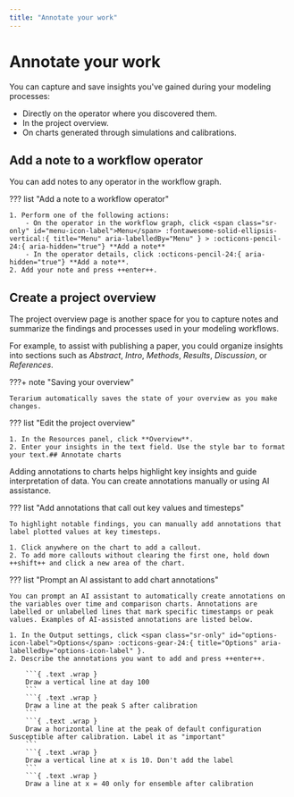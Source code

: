 ```yaml
---
title: "Annotate your work"
---
```


# Annotate your work

You can capture and save insights you've gained during your modeling processes:

- Directly on the operator where you discovered them.
- In the project overview.
- On charts generated through simulations and calibrations.

## Add a note to a workflow operator

You can add notes to any operator in the workflow graph.

??? list "Add a note to a workflow operator"

    1. Perform one of the following actions:
        - On the operator in the workflow graph, click <span class="sr-only" id="menu-icon-label">Menu</span> :fontawesome-solid-ellipsis-vertical:{ title="Menu" aria-labelledBy="Menu" } > :octicons-pencil-24:{ aria-hidden="true"} **Add a note**
        - In the operator details, click :octicons-pencil-24:{ aria-hidden="true"} **Add a note**.
    2. Add your note and press ++enter++.

## Create a project overview

The project overview page is another space for you to capture notes and summarize the findings and processes used in your modeling workflows.

For example, to assist with publishing a paper, you could organize insights into sections such as *Abstract*, *Intro*, *Methods*, *Results*, *Discussion*, or *References*.

???+ note "Saving your overview"

    Terarium automatically saves the state of your overview as you make changes.

??? list "Edit the project overview"

    1. In the Resources panel, click **Overview**.
    2. Enter your insights in the text field. Use the style bar to format your text.## Annotate charts

Adding annotations to charts helps highlight key insights and guide interpretation of data. You can create annotations manually or using AI assistance.

??? list "Add annotations that call out key values and timesteps"

    To highlight notable findings, you can manually add annotations that label plotted values at key timesteps.

    1. Click anywhere on the chart to add a callout.
    2. To add more callouts without clearing the first one, hold down ++shift++ and click a new area of the chart.

??? list "Prompt an AI assistant to add chart annotations"

    You can prompt an AI assistant to automatically create annotations on the variables over time and comparison charts. Annotations are labelled or unlabelled lines that mark specific timestamps or peak values. Examples of AI-assisted annotations are listed below.

    1. In the Output settings, click <span class="sr-only" id="options-icon-label">Options</span> :octicons-gear-24:{ title="Options" aria-labelledby="options-icon-label" }.
    2. Describe the annotations you want to add and press ++enter++.

        ```{ .text .wrap }
        Draw a vertical line at day 100
        ```
        ```{ .text .wrap }
        Draw a line at the peak S after calibration
        ```
        ```{ .text .wrap }
        Draw a horizontal line at the peak of default configuration Susceptible after calibration. Label it as "important"
        ```
        ```{ .text .wrap }
        Draw a vertical line at x is 10. Don't add the label
        ```
        ```{ .text .wrap }
        Draw a line at x = 40 only for ensemble after calibration